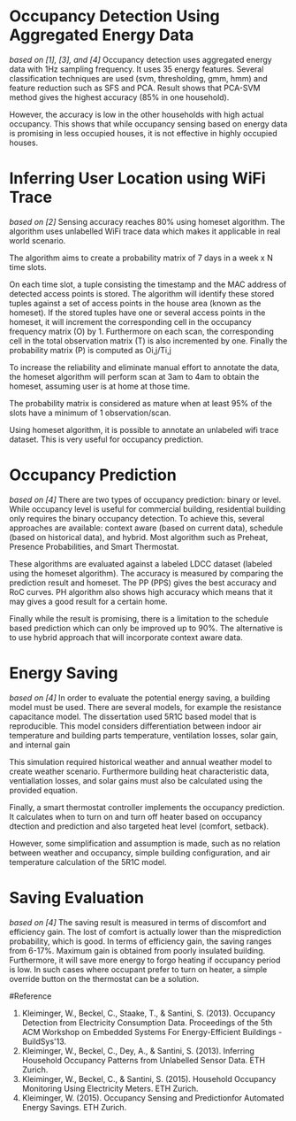 # Occupancy Detection Using Aggregated Energy Data
*based on [1], [3], and [4]*
Occupancy detection uses aggregated energy data with 1Hz sampling frequency. It uses 35 energy features. Several classification techniques are used (svm, thresholding, gmm, hmm) and feature reduction such as SFS and PCA. Result shows that PCA-SVM method gives the highest accuracy (85% in one household).

However, the accuracy is low in the other households with high actual occupancy. This shows that while occupancy sensing based on energy data is promising in less occupied houses, it is not effective in highly occupied houses.

# Inferring User Location using WiFi Trace
*based on [2]*
Sensing accuracy reaches 80% using homeset algorithm. The algorithm uses unlabelled WiFi trace data which makes it applicable in real world scenario.

The algorithm aims to create a probability matrix of 7 days in a week x N time slots.

On each time slot, a tuple consisting the timestamp and the MAC address of detected access points is stored. The algorithm will identify these stored tuples against a set of access points in the house area (known as the homeset). If the stored tuples have one or several access points in the homeset, it will increment the corresponding cell in the occupancy frequency matrix (O) by 1. Furthermore on each scan, the corresponding cell in the total observation matrix (T) is also incremented by one. Finally the probability matrix (P) is computed as Oi,j/Ti,j

To increase the reliability and eliminate manual effort to annotate the data, the homeset algorithm will perform scan at 3am to 4am to obtain the homeset, assuming user is at home at those time.

The probability matrix is considered as mature when at least 95% of the slots have a minimum of 1 observation/scan.

Using homeset algorithm, it is possible to annotate an unlabeled wifi trace dataset. This is very useful for occupancy prediction.

# Occupancy Prediction
*based on [4]* 
There are two types of occupancy prediction: binary or level. While occupancy level is useful for commercial building, residential building only requires the binary occupancy detection. To achieve this, several approaches are available: context aware (based on current data), schedule (based on historical data), and hybrid. Most algorithm such as Preheat, Presence Probabilities, and Smart Thermostat.

These algorithms are evaluated against a labeled LDCC dataset (labeled using the homeset algorithm). The accuracy is measured by comparing the prediction result and homeset. The PP (PPS) gives the best accuracy and RoC curves. PH algorithm also shows high accuracy which means that it may gives a good result for a certain home.

Finally while the result is promising, there is a limitation to the schedule based prediction which can only be improved up to 90%. The alternative is to use hybrid approach that will incorporate context aware data.

# Energy Saving
*based on [4]* 
In order to evaluate the potential energy saving, a building model must be used. There are several models, for example the resistance capacitance model. The dissertation used 5R1C based model that is reproducible. This model considers differentiation between indoor air temperature and building parts temperature, ventilation losses, solar gain, and internal gain

This simulation required historical weather and annual weather model to create weather scenario. Furthermore building heat characteristic data, ventiallation losses, and solar gains must also be calculated using the provided equation.

Finally, a smart thermostat controller implements the occupancy prediction. It calculates when to turn on and turn off heater based on occupancy dtection and prediction and also targeted heat level (comfort, setback).

However, some simplification and assumption is made, such as no relation between weather and occupancy, simple building configuration, and air temperature calculation of the 5R1C model.

# Saving Evaluation
*based on [4]* 
The saving result is measured in terms of discomfort and efficiency gain. The lost of comfort is actually lower than the misprediction probability, which is good. In terms of efficiency gain, the saving ranges from 6-17%. Maximum gain is obtained from poorly insulated building. Furthermore, it will save more energy to forgo heating if occupancy period is low. In such cases where occupant prefer to turn on heater, a simple override button on the thermostat can be a solution.

#Reference
1. Kleiminger, W., Beckel, C., Staake, T., & Santini, S. (2013). Occupancy Detection from Electricity Consumption Data. Proceedings of the 5th ACM Workshop on Embedded Systems For Energy-Efficient Buildings - BuildSys'13.
2. Kleiminger, W., Beckel, C., Dey, A., & Santini, S. (2013). Inferring Household Occupancy Patterns from Unlabelled Sensor Data. ETH Zurich.
3. Kleiminger, W., Beckel, C., & Santini, S. (2015). Household Occupancy Monitoring Using Electricity Meters. ETH Zurich.
4. Kleiminger, W. (2015). Occupancy Sensing and Predictionfor Automated Energy Savings. ETH Zurich.
